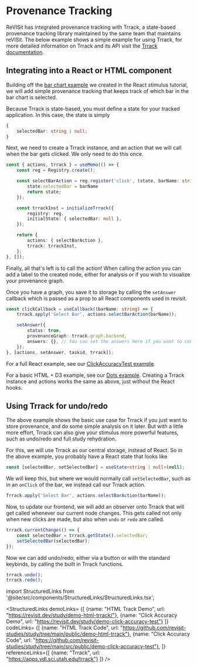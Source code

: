 # Provenance Tracking

ReVISit has integrated provenance tracking with Trrack, a state-based provenance tracking library maintained by the same team that maintains reVISit. The below example shows a simple example for using Trrack, for more detailed information on Trrack and its API visit the [Trrack documentation](https://apps.vdl.sci.utah.edu/trrack).

## Integrating into a React or HTML component

Building off the [bar chart example](../react-stimulus) we created in the React stimulus tutorial, we will add simple provenance tracking that keeps track of which bar in the bar chart is selected. 

Because Trrack is state-based, you must define a state for your tracked application. In this case, the state is simply 
```ts
{
    selectedBar: string | null;
}
```

Next, we need to create a Trrack instance, and an action that we will call when the bar gets clicked. We only need to do this once. 

```ts
const { actions, trrack } = useMemo(() => {
    const reg = Registry.create();

    const selectBarAction = reg.register('click', (state, barName: string) => {
        state.selectedBar = barName
        return state;
    });

    const trrackInst = initializeTrrack({
        registry: reg,
        initialState: { selectedBar: null },
    });

    return {
        actions: { selectBarAction },
        trrack: trrackInst,
    };
}, []);
```

Finally, all that's left is to call the action! When calling the action you can add a label to the created node, either for analysis or if you wish to visualize your provenance graph. 

Once you have a graph, you save it to storage by calling the `setAnswer` callback which is passed as a prop to all React components used in revisit. 

```ts
const clickCallback = useCallback((barName: string) => {
    trrack.apply('Select Bar', actions.selectBarAction(barName));

    setAnswer({
        status: true,
        provenanceGraph: trrack.graph.backend,
        answers: {}, // You can set the answers here if you want to control it manually, otherwise leave empty.
    });
}, [actions, setAnswer, taskid, trrack]);
```

For a full React example, see our [ClickAccuracyTest example](https://github.com/revisit-studies/study/blob/main/src/public/demo-click-accuracy-test/assets/ClickAccuracyTest.tsx).

For a basic HTML + D3 example, see our [Dots example](https://github.com/revisit-studies/study/blob/main/public/demo-html-trrack/assets/dots-count.html). Creating a Trrack instance and actions works the same as above, just without the React hooks.


## Using Trrack for undo/redo 
The above example shows the basic use case for Trrack if you just want to store provenance, and do some simple analysis on it later. But with a little more effort, Trrack can also give your stimulus more powerful features, such as undo/redo and full study rehydration. 

For this, we will use Trrack as our central storage, instead of React. So in the above example, you probably have a React state that looks like 

```ts
const [selectedBar, setSelectedBar] = useState<string | null>(null);
```

We will keep this, but where we would normally call `setSelectedBar`, such as in an `onClick` of the bar, we instead call our Trrack action.

```ts
Trrack.apply('Select Bar', actions.selectBarAction(barName));
```

Now, to update our frontend, we will add an observer onto Trrack that will get called whenever our current node changes. This gets called not only when new clicks are made, but also when `undo` or `redo` are called.

```ts
trrack.currentChange(() => {
    const selectedBar = trrack.getState().selectedBar;
    setSelectedBar(selectedBar);
});
```

Now we can add undo/redo, either via a button or with the standard keybinds, by calling the built in Trrack functions. 

```ts
trrack.undo();
trrack.redo();
```

<!-- Importing links -->
import StructuredLinks from '@site/src/components/StructuredLinks/StructuredLinks.tsx';

<StructuredLinks
    demoLinks= {[
        {name: "HTML Track Demo", url: "https://revisit.dev/study/demo-html-trrack/"},
        {name: "Click Accuracy Demo", url: "https://revisit.dev/study/demo-click-accuracy-test"}
    ]}
    codeLinks= {[
        {name: "HTML Track Code", url: "https://github.com/revisit-studies/study/tree/main/public/demo-html-trrack"},
        {name: "Click Accuracy Code", url: "https://github.com/revisit-studies/study/tree/main/src/public/demo-click-accuracy-test"},
    ]}
    referenceLinks={[
        {name: "Trrack", url: "https://apps.vdl.sci.utah.edu/trrack"}
    ]}
/>